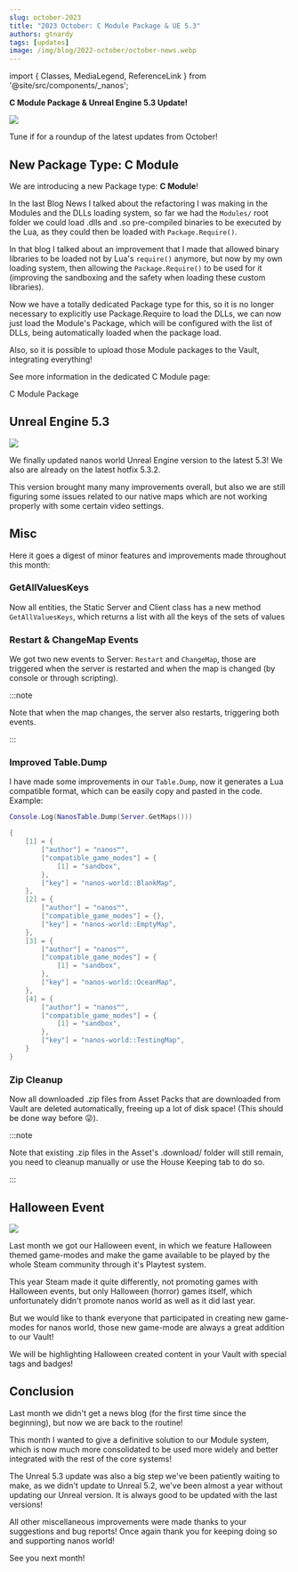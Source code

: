 ```yaml
---
slug: october-2023
title: "2023 October: C Module Package & UE 5.3"
authors: gtnardy
tags: [updates]
image: /img/blog/2022-october/october-news.webp
---
```


import { Classes, MediaLegend, ReferenceLink } from '@site/src/components/_nanos';


**C Module Package & Unreal Engine 5.3 Update!**

![](/img/blog/2022-october/october-news.webp)

Tune if for a roundup of the latest updates from October!

<!--truncate-->


## New Package Type: C Module

We are introducing a new Package type: **C Module**!

In the last Blog News I talked about the refactoring I was making in the Modules and the DLLs loading system, so far we had the `Modules/` root folder we could load .dlls and .so pre-compiled binaries to be executed by the Lua, as they could then be loaded with `Package.Require()`.

In that blog I talked about an improvement that I made that allowed binary libraries to be loaded not by Lua's `require()` anymore, but now by my own loading system, then allowing the `Package.Require()` to be used for it (improving the sandboxing and the safety when loading these custom libraries).

Now we have a totally dedicated Package type for this, so it is no longer necessary to explicitly use Package.Require to load the DLLs, we can now just load the Module's Package, which will be configured with the list of DLLs, being automatically loaded when the package load.

Also, so it is possible to upload those Module packages to the Vault, integrating everything!

See more information in the dedicated C Module page:

<ReferenceLink href="next/core-concepts/packages/c-module">C Module Package</ReferenceLink>


## Unreal Engine 5.3

![](/img/blog/2023-october/ue53.webp)

We finally updated nanos world Unreal Engine version to the latest 5.3! We also are already on the latest hotfix 5.3.2.

This version brought many many improvements overall, but also we are still figuring some issues related to our native maps which are not working properly with some certain video settings.


## Misc

Here it goes a digest of minor features and improvements made throughout this month:


### GetAllValuesKeys

Now all entities, the Static Server and Client class has a new method `GetAllValuesKeys`, which returns a list with all the keys of the sets of values


### Restart & ChangeMap Events

We got two new events to Server: `Restart` and `ChangeMap`, those are triggered when the server is restarted and when the map is changed (by console or through scripting).

:::note

Note that when the map changes, the server also restarts, triggering both events.

:::


### Improved Table.Dump

I have made some improvements in our `Table.Dump`, now it generates a Lua compatible format, which can be easily copy and pasted in the code. Example:

```lua title="Lua Code"
Console.Log(NanosTable.Dump(Server.GetMaps()))
```

```lua title="Output"
{
    [1] = {
        ["author"] = "nanos™",
        ["compatible_game_modes"] = {
            [1] = "sandbox",
        },
        ["key"] = "nanos-world::BlankMap",
    },
    [2] = {
        ["author"] = "nanos™",
        ["compatible_game_modes"] = {},
        ["key"] = "nanos-world::EmptyMap",
    },
    [3] = {
        ["author"] = "nanos™",
        ["compatible_game_modes"] = {
            [1] = "sandbox",
        },
        ["key"] = "nanos-world::OceanMap",
    },
    [4] = {
        ["author"] = "nanos™",
        ["compatible_game_modes"] = {
            [1] = "sandbox",
        },
        ["key"] = "nanos-world::TestingMap",
    }
}
```


### Zip Cleanup

Now all downloaded .zip files from Asset Packs that are downloaded from Vault are deleted automatically, freeing up a lot of disk space! (This should be done way before 😜).

:::note

Note that existing .zip files in the Asset's .download/ folder will still remain, you need to cleanup manually or use the House Keeping tab to do so.

:::


## Halloween Event

![](/img/blog/2023-october/halloween.webp)

Last month we got our Halloween event, in which we feature Halloween themed game-modes and make the game available to be played by the whole Steam community through it's Playtest system.

This year Steam made it quite differently, not promoting games with Halloween events, but only Halloween (horror) games itself, which unfortunately didn't promote nanos world as well as it did last year.

But we would like to thank everyone that participated in creating new game-modes for nanos world, those new game-mode are always a great addition to our Vault!

We will be highlighting Halloween created content in your Vault with special tags and badges!


## Conclusion

Last month we didn't get a news blog (for the first time since the beginning), but now we are back to the routine!

This month I wanted to give a definitive solution to our Module system, which is now much more consolidated to be used more widely and better integrated with the rest of the core systems!

The Unreal 5.3 update was also a big step we've been patiently waiting to make, as we didn't update to Unreal 5.2, we've been almost a year without updating our Unreal version. It is always good to be updated with the last versions!

All other miscellaneous improvements were made thanks to your suggestions and bug reports! Once again thank you for keeping doing so and supporting nanos world!

See you next month!